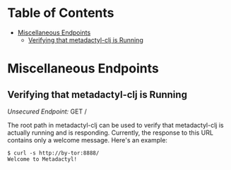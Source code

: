 # Table of Contents

* [Miscellaneous Endpoints](#miscellaneous-endpoints)
    * [Verifying that metadactyl-clj is Running](#verifying-that-metadactyl-clj-is-running)

# Miscellaneous Endpoints

## Verifying that metadactyl-clj is Running

*Unsecured Endpoint:* GET /

The root path in metadactyl-clj can be used to verify that metadactyl-clj is
actually running and is responding. Currently, the response to this URL contains
only a welcome message. Here's an example:

```
$ curl -s http://by-tor:8888/
Welcome to Metadactyl!
```
